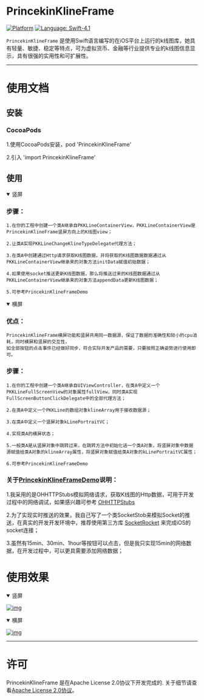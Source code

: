 PrincekinKlineFrame
===========

[![Platform](https://img.shields.io/badge/platform-ios%7Cmacosx-green.svg)](https://github.com/iOSPrincekin/PrincekinKlineFrame)
[![Language: Swift-4.1](https://img.shields.io/badge/Swift-blue.svg)](https://swift.org)


`PrincekinKlineFrame` 是使用Swift语言编写的在iOS平台上运行的k线图库，她具有轻量、敏捷、稳定等特点，可为虚拟货币、金融等行业提供专业的k线图信息显示，具有很强的实用性和可扩展性。

----

# 使用文档

## 安装

### CocoaPods
1.使用CocoaPods安装，pod 'PrincekinKlineFrame'

2.引入 'import PrincekinKlineFrame'
## 使用
<details open=1>
<summary>竖屏</summary>
    
    
### 步骤：
    
    1.在你的工程中创建一个类A继承自PKKLineContainerView，PKKLineContainerView是PrincekinKlineFrame竖屏方向上的K线图view；
    
    2.让类A实现PKKLineChangeKlineTypeDelegate代理方法；
    
    3.在类A中创建通过Http请求获取K线图数据，并将获取的K线图数据数据通过从PKKLineContainerView继承来的对象方法initData赋值初始数据；
    
    4.如果使用socket推送更新K线图数据，那么将推送过来的K线图数据通过从PKKLineContainerView继承来的对象方法appendData更新K线图数据；
    
    5.可参考PrincekinKlineFrameDemo
    
    
</details>


<details open=1>
<summary>横屏</summary>
    
### 优点：    
    PrincekinKlineFrame横屏功能和竖屏共用同一数据源，保证了数据的准确性和较小的cpu消耗，同时横屏和竖屏的交互性，
    如全部按钮的点击事件已经做好同步，符合实际开发产品的需要，只要按照正确姿势进行使用即可。
    
### 步骤：
    
    1.在你的工程中创建一个类A继承自UIViewController，在类A中定义一个PKKLineFullScreenView的对象属性fullView，同时类A实现FullScreenButtonClickDelegate中的全部代理方法；
    
    2.在类A中定义一个PKKLine的数组对象klineArray用于接收数据源；
    
    3.在类A中定义一个竖屏对象kLinePortraitVC；
    
    4.实现类A的横屏状态；
   
    5.一般类A是从竖屏对象中跳转过来，在跳转方法中初始化话一个类A对象，将竖屏对象中数据源赋值给类A对象的klineArray属性，将竖屏对象赋值给类A对象的kLinePortraitVC属性；

    6.可参考PrincekinKlineFrameDemo
    
    
</details>

### 关于[PrincekinKlineFrameDemo](https://github.com/iOSPrincekin/PrincekinKlineFrame/tree/master/PrincekinKlineFrameDemo)说明：

   1.我采用的是OHHTTPStubs模拟网络请求，获取K线图的Http数据，可用于开发过程中的网络调试，如果感兴趣可参考 [OHHTTPStubs](https://github.com/AliSoftware/OHHTTPStubs)
    
   2.为了实现实时推送的效果，我自己写了一个类SocketStob来模拟Socket的推送，在真实的开发开发环境中，推荐使用第三方库 [SocketRocket](https://github.com/facebook/SocketRocket) 来完成iOS的socket连接；
    
   3.虽然有15min、30min、1hour等按钮可以点击，但是我只实现15min的网络数据，在开发过程中，可以更具需要添加网络数据；
    



    

# 使用效果

<details open=0>
<summary>竖屏</summary>
    
[![img](https://github.com/iOSPrincekin/PrincekinKlineFrame/blob/master/gif/竖屏.gif)](https://github.com/iOSPrincekin/PrincekinKlineFrame/blob/master/gif/竖屏.gif)

</details>

<details open=1>
<summary>横屏</summary>
    
[![img](https://github.com/iOSPrincekin/PrincekinKlineFrame/blob/master/gif/横屏.gif)](https://github.com/iOSPrincekin/PrincekinKlineFrame/blob/master/gif/横屏.gif)

</details>

----
# 许可

PrincekinKlineFrame 是在Apache License 2.0协议下开发完成的. 关于细节请查看[Apache License 2.0协议](https://github.com/iOSPrincekin/PrincekinKlineFrame/blob/master/LICENSE)。

